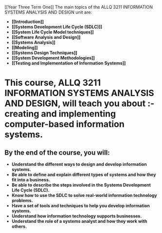 [[Year Three Term One]]
The main topics of the ALLQ 3211 INFORMATION SYSTEMS ANALYSIS AND DESIGN unit are:
- **[[Introduction]]**
- **[[Systems Development Life Cycle (SDLC)]]**
- **[[System Life Cycle Model techniques]]**
- **[[Software Analysis and Design]]**
- **[[Systems Analysis]]**
- **[[Modeling]]**
- **[[Systems Design Techniques]]**
- **[[System Development Methodologies]]**
- **[[Testing and Implementation of Information Systems]]**

# This course, **ALLQ 3211 INFORMATION SYSTEMS ANALYSIS AND DESIGN**, will teach you about :-**creating and implementing computer-based information systems**.


## By the end of the course, you will:

- **Understand the different ways to design and develop information systems.**
- **Be able to define and explain different types of systems and how they fit into a business.**
- **Be able to describe the steps involved in the Systems Development Life Cycle (SDLC).**
- **Know how to use the SDLC to solve real-world information technology problems.**
- **Have a set of tools and techniques to help you develop information systems.**
- **Understand how information technology supports businesses.**
- **Understand the role of a systems analyst and how they work with others.**
